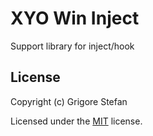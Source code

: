 # XYO Win Inject

Support library for inject/hook

## License

Copyright (c) Grigore Stefan

Licensed under the [MIT](LICENSE) license.
